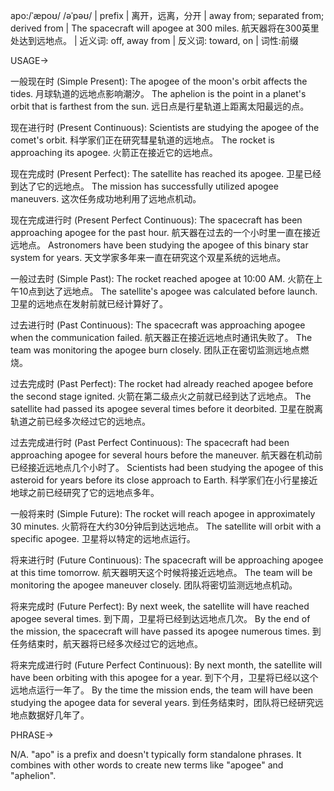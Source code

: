 apo:/ˈæpoʊ/ /əˈpəʊ/ | prefix | 离开，远离，分开 | away from; separated from; derived from |  The spacecraft will apogee at 300 miles.  航天器将在300英里处达到远地点。 | 近义词: off, away from | 反义词: toward, on | 词性:前缀

USAGE->

一般现在时 (Simple Present):
The apogee of the moon's orbit affects the tides. 月球轨道的远地点影响潮汐。
The aphelion is the point in a planet's orbit that is farthest from the sun.  远日点是行星轨道上距离太阳最远的点。

现在进行时 (Present Continuous):
Scientists are studying the apogee of the comet's orbit. 科学家们正在研究彗星轨道的远地点。
The rocket is approaching its apogee. 火箭正在接近它的远地点。

现在完成时 (Present Perfect):
The satellite has reached its apogee. 卫星已经到达了它的远地点。
The mission has successfully utilized apogee maneuvers.  这次任务成功地利用了远地点机动。

现在完成进行时 (Present Perfect Continuous):
The spacecraft has been approaching apogee for the past hour.  航天器在过去的一个小时里一直在接近远地点。
Astronomers have been studying the apogee of this binary star system for years.  天文学家多年来一直在研究这个双星系统的远地点。


一般过去时 (Simple Past):
The rocket reached apogee at 10:00 AM. 火箭在上午10点到达了远地点。
The satellite's apogee was calculated before launch. 卫星的远地点在发射前就已经计算好了。

过去进行时 (Past Continuous):
The spacecraft was approaching apogee when the communication failed. 航天器正在接近远地点时通讯失败了。
The team was monitoring the apogee burn closely. 团队正在密切监测远地点燃烧。

过去完成时 (Past Perfect):
The rocket had already reached apogee before the second stage ignited. 火箭在第二级点火之前就已经到达了远地点。
The satellite had passed its apogee several times before it deorbited. 卫星在脱离轨道之前已经多次经过它的远地点。

过去完成进行时 (Past Perfect Continuous):
The spacecraft had been approaching apogee for several hours before the maneuver. 航天器在机动前已经接近远地点几个小时了。
Scientists had been studying the apogee of this asteroid for years before its close approach to Earth.  科学家们在小行星接近地球之前已经研究了它的远地点多年。

一般将来时 (Simple Future):
The rocket will reach apogee in approximately 30 minutes. 火箭将在大约30分钟后到达远地点。
The satellite will orbit with a specific apogee. 卫星将以特定的远地点运行。

将来进行时 (Future Continuous):
The spacecraft will be approaching apogee at this time tomorrow.  航天器明天这个时候将接近远地点。
The team will be monitoring the apogee maneuver closely. 团队将密切监测远地点机动。


将来完成时 (Future Perfect):
By next week, the satellite will have reached apogee several times. 到下周，卫星将已经到达远地点几次。
By the end of the mission, the spacecraft will have passed its apogee numerous times. 到任务结束时，航天器将已经多次经过它的远地点。

将来完成进行时 (Future Perfect Continuous):
By next month, the satellite will have been orbiting with this apogee for a year. 到下个月，卫星将已经以这个远地点运行一年了。
By the time the mission ends, the team will have been studying the apogee data for several years. 到任务结束时，团队将已经研究远地点数据好几年了。


PHRASE->

N/A.  "apo" is a prefix and doesn't typically form standalone phrases.  It combines with other words to create new terms like "apogee" and "aphelion".
